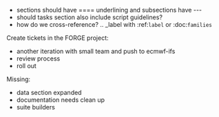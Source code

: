 

- sections should have ==== underlining and subsections have ---
- should tasks section also include script guidelines?
- how do we cross-reference? .. _label with :ref:`label` or :doc:`families`


Create tickets in the FORGE project:
- another iteration with small team and push to ecmwf-ifs
- review process
- roll out

Missing:
- data section expanded
- documentation needs clean up
- suite builders